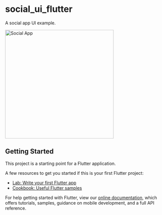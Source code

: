 # social_ui_flutter

A social app UI example.

<img src="https://github.com/BatuhanAydonerDev/social_ui_flutter/blob/master/app_gif.gif?raw=true" alt="Social App" width="350"/>

## Getting Started

This project is a starting point for a Flutter application.

A few resources to get you started if this is your first Flutter project:

- [Lab: Write your first Flutter app](https://flutter.dev/docs/get-started/codelab)
- [Cookbook: Useful Flutter samples](https://flutter.dev/docs/cookbook)

For help getting started with Flutter, view our
[online documentation](https://flutter.dev/docs), which offers tutorials,
samples, guidance on mobile development, and a full API reference.

